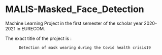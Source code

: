 # MALIS-Masked_Face_Detection

Machine Learning Project in the first semester of the scholar year 2020-2021 in EURECOM.

The exact title of the project is : 

          Detection of mask wearing during the Covid health crisis19
